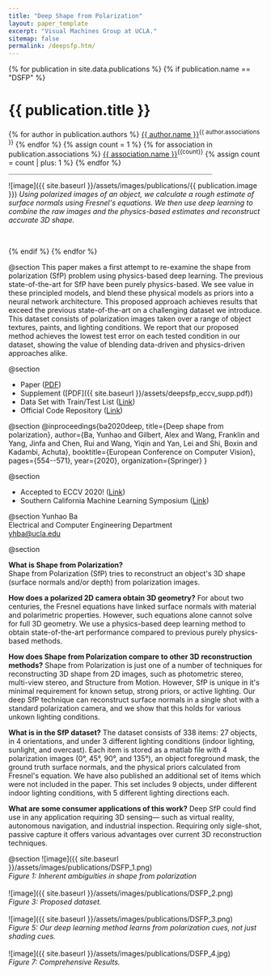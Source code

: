 ```yaml
---
title: "Deep Shape from Polarization"
layout: paper_template
excerpt: "Visual Machines Group at UCLA."
sitemap: false
permalink: /deepsfp.htm/
---
```


{% for publication in site.data.publications %}
{% if publication.name == "DSFP" %}

# {{ publication.title }}
{% for author in publication.authors %} [{{ author.name }}]({{author.link}})<sup>{{ author.associations }}</sup>
{% endfor %}
{% assign count = 1 %}
{% for association in publication.associations %} [{{ association.name }}]({{association.link}})<sup>{{count}}</sup> {% assign count = count | plus: 1 %}
{% endfor %}

<hr class="center" style="width: 80%; color: grey; height: 0.2px; background-color:grey;"/>

![image]({{ site.baseurl }}/assets/images/publications/{{ publication.image }})
*Using polarized images of an object, we calculate a rough estimate of surface normals using Fresnel's equations. We then use deep learning to combine the raw images and the physics-based estimates and reconstruct accurate 3D shape.*

<br>

{% endif %}
{% endfor %}

<!--

  1 Abstract
  2 Files
  3 Citations
  4 Press
  5 Contact
  6 FAQ
  7 Media

-->

@section
This paper makes a first attempt to re-examine the shape from polarization (SfP) problem using physics-based deep learning. The previous state-of-the-art for SfP have been purely physics-based. We see value in these principled models, and blend these physical models as priors into a neural network architecture. This proposed approach achieves results that exceed the previous state-of-the-art on a challenging dataset we introduce. This dataset consists of polarization images taken over a range of object textures, paints, and lighting conditions. We report that our proposed method achieves the lowest test error on each tested condition in our dataset, showing the value of blending data-driven and physics-driven approaches alike.


@section
- Paper ([PDF](https://link.springer.com/chapter/10.1007%2F978-3-030-58586-0_33?fbclid=IwAR3B7VM-sXnEFGMGQRGu8G_CC1hBGXmPiael9fnnGLzkTGmET8h8q-XGKzU))
- Supplement ([PDF]({{ site.baseurl }}/assets/deepsfp_eccv_supp.pdf))
- Data Set with Train/Test List ([Link](https://drive.google.com/file/d/1-CYRwU9Uwry7XgcEWhwX2P8nIJtOKKZZ/view?usp=sharing))
- Official Code Repository ([Link](https://github.com/UCLA-VMG/DeepSfP))

@section
@inproceedings{ba2020deep,
  title={Deep shape from polarization},
  author={Ba, Yunhao and Gilbert, Alex and Wang, Franklin and Yang, Jinfa and Chen, Rui and Wang, Yiqin and Yan, Lei and Shi, Boxin and Kadambi, Achuta},
  booktitle={European Conference on Computer Vision},
  pages={554--571},
  year={2020},
  organization={Springer}
}

@section
- Accepted to ECCV 2020! ([Link](https://eccv2020.eu/))
- Southern California Machine Learning Symposium ([Link](https://sites.google.com/view/socalml2019))

@section
Yunhao Ba <br>
Electrical and Computer Engineering Department <br>
yhba@ucla.edu

@section

**What is Shape from Polarization?** \
Shape from Polarization (SfP) tries to reconstruct an object's 3D shape (surface normals and/or depth) from polarization images. 
<br>

**How does a polarized 2D camera obtain 3D geometry?**
For about two centuries, the Fresnel equations have linked surface normals with material and polarimetric properties. However, such equations alone cannot solve for full 3D geometry. We use a physics-based deep learning method to obtain state-of-the-art performance compared to previous purely physics-based methods. 

**How does Shape from Polarization compare to other 3D reconstruction methods?**
Shape from Polarization is just one of a number of techniques for reconstructing 3D shape from 2D images, such as photometric stereo, multi-view stereo, and Structure from Motion. However, SfP is unique in it's minimal requirement for known setup, strong priors, or active lighting. Our deep SfP technique can reconstruct surface normals in a single shot with a standard polarization camera, and we show that this holds for various unkown lighting conditions. 

**What is in the SfP dataset?**
The dataset consists of 338 items: 27 objects, in 4 orientations, and under 3 different lighting conditions (indoor lighting, sunlight, and overcast). Each item is stored as a matlab file with 4 polarization images (0°, 45°, 90°, and 135°), an object foreground mask, the ground truth surface normals, and the physical priors calculated from Fresnel's equation. We have also published an additional set of items which were not included in the paper. This set includes 9 objects, under different indoor lighting conditions, with 5 different lighting directions each. 

**What are some consumer applications of this work?**
Deep SfP could find use in any application requiring 3D sensing— such as virtual reality, autonomous navigation, and industrial inspection. Requiring only sigle-shot, passive capture it offers various advantages over current 3D reconstruction techniques.

@section
![image]({{ site.baseurl }}/assets/images/publications/DSFP_1.png)
<br>
*Figure 1: Inherent ambiguities in shape from polarization*
<br><br>
![image]({{ site.baseurl }}/assets/images/publications/DSFP_2.png)
<br>
*Figure 3: Proposed dataset.*
<br><br>
![image]({{ site.baseurl }}/assets/images/publications/DSFP_3.png)
<br>
*Figure 5: Our deep learning method learns from polarization cues, not just shading cues.*
<br><br>
![image]({{ site.baseurl }}/assets/images/publications/DSFP_4.jpg)
<br>
*Figure 7: Comprehensive Results.*
